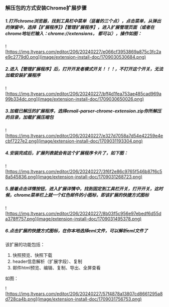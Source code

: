 ### 解压包的方式安装Chrome扩展步骤

##### 1.打开chrome浏览器，找到工具栏中菜单（竖着的三个点），点击菜单，从弹出的弹窗中，选择【扩展程序】》【管理扩展程序】，进入扩展管理页面（或者在chrome地址栏输入：chrome://extensions， 都可以），操作如图：

![https://img.ltyears.com/editor/206/20240227/e066cf3953869a875c3fc2ae9c2779d0.png](image/extension-install-doc/1709030530684.png)

##### 2.进入【管理扩展程序】后，打开开发者模式开关！！！，不打开这个开关，无法加载安装扩展程序

![https://img.ltyears.com/editor/206/20240227/bff4d1fea753ae485cad969a99b334dc.png](image/extension-install-doc/1709030650026.png)

##### 3.加载已解压的扩展程序，选择email-parser-chrome-extension.zip你所解压的目录，加载扩展压缩包

![https://img.ltyears.com/editor/206/20240227/e327d7058a7d54e42259e4ecbf7227e2.png](image/extension-install-doc/1709031193304.png)

##### 4.安装完成后，扩展列表就会有这个扩展程序卡片了，如下图：

![https://img.ltyears.com/editor/206/20240227/3f6f2e86c9765f546b87f6c58a545836.png](image/extension-install-doc/1709031268723.png)

##### 5.接着点击详情按钮，进入扩展详情中，找到固定到工具栏开关，打开开关，这时候，chrome菜单栏上就一个红色邮件的小图标，即该扩展的快捷方式图标

![https://img.ltyears.com/editor/206/20240227/8b03f5c956e97ebedf6d55da378ff757.png](image/extension-install-doc/1709031495378.png)

##### 6.点击扩展的快捷方式图标，在你本地选择eml文件，可以解析eml文件了

该扩展的功能包括：

1. 快照预览、快照下载
2. header信息解析（扩展字段）、复制
3. 邮件html预览、编辑、复制、导出、全屏查看

如图：

![https://img.ltyears.com/editor/206/20240227/57f4878a13807cd8661295a8d728ca4b.png](image/extension-install-doc/1709031756753.png)
